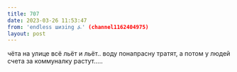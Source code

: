```yaml
---
title: 707
date: 2023-03-26 11:53:47
from: 'endless шизing ⍼' (channel1162404975)
layout: post
---
```


чёта на улице всё льёт и льёт.. воду понапрасну тратят, а потом у людей счета за коммуналку растут.....
